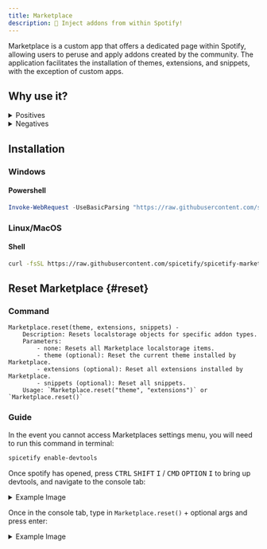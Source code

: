 ```yaml
---
title: Marketplace
description: 📶 Inject addons from within Spotify!
---
```


Marketplace is a custom app that offers a dedicated page within Spotify, allowing users to peruse and apply addons created by the community. The application facilitates the installation of themes, extensions, and snippets, with the exception of custom apps.

## Why use it?

<details>
<summary>Positives</summary>

1. Huge repository of addons.

2. Installation is quick and hassle-free.

3. Perfect for the average user who doesn't have time to waste in the terminal.

4. Change colour schemes in-app.

5. Since addons are fetched remotely, they will always be up to date.

6. Reduces user error.

</details>

<details>
<summary>Negatives</summary>

1. Fresh installs of Spotify / incorrect updating can cause Marketplace to forget your installed addons.

2. Marketplace requires internet connection to apply the addons.

3. Inability to modify addons' source code.

4. Inability to see what addons do at a code level before installing.

5. Relies on an active connection to GitHub (and jsdelivr for extensions).

</details>

## Installation

### Windows
#### Powershell
```powershell
Invoke-WebRequest -UseBasicParsing "https://raw.githubusercontent.com/spicetify/spicetify-marketplace/main/resources/install.ps1" | Invoke-Expression
```

### Linux/MacOS
#### Shell
```bash
curl -fsSL https://raw.githubusercontent.com/spicetify/spicetify-marketplace/main/resources/install.sh | sh
```


## Reset Marketplace {#reset}
### Command
```
Marketplace.reset(theme, extensions, snippets) -
    Description: Resets localstorage objects for specific addon types.
    Parameters:
        - none: Resets all Marketplace localstorage items.
        - theme (optional): Reset the current theme installed by Marketplace.
        - extensions (optional): Reset all extensions installed by Marketplace. 
        - snippets (optional): Reset all snippets.
    Usage: `Marketplace.reset("theme", "extensions")` or `Marketplace.reset()`
```
### Guide
In the event you cannot access Marketplaces settings menu, you will need to run this command in terminal:

```bash
spicetify enable-devtools
```

Once spotify has opened, press <kbd>CTRL</kbd> <kbd>SHIFT</kbd> <kbd>I</kbd> / <kbd>CMD</kbd> <kbd>OPTION</kbd> <kbd>I</kbd> to bring up devtools, and navigate to the console tab:

<details>
<summary>Example Image</summary>
<img src="https://i.imgur.com/UKnWDUs.png"></img>
</details>

Once in the console tab, type in `Marketplace.reset()` + optional args and press enter:

<details>
<summary>Example Image</summary>
<img src="https://i.imgur.com/eXYEyUp.png"></img>
</details>